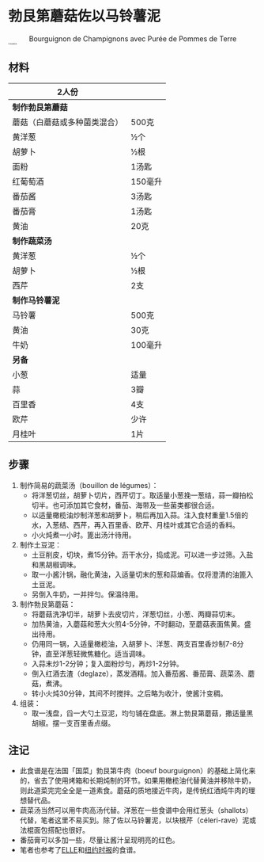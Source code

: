 # 勃艮第蘑菇佐以马铃薯泥

<center>Bourguignon de Champignons avec Purée de Pommes de Terre</center>

<img src="E:\一饮一食\Cooking\Images\勃艮第蘑菇_220806.jpg" alt="勃艮第蘑菇" style="zoom: 20%;" />

## 材料

| 2人份                        |         |
| ---------------------------- | ------- |
| **制作勃艮第蘑菇**           |         |
| 蘑菇（白蘑菇或多种菌类混合） | 500克   |
| 黄洋葱                       | ½个     |
| 胡萝卜                       | ½根     |
| 面粉                         | 1汤匙   |
| 红葡萄酒                     | 150毫升 |
| 番茄酱                       | 3汤匙   |
| 番茄膏                       | 1汤匙   |
| 黄油                         | 20克    |
| **制作蔬菜汤**               |         |
| 黄洋葱                       | ½个     |
| 胡萝卜                       | ½根     |
| 西芹                         | 2支     |
| **制作马铃薯泥**             |         |
| 马铃薯                       | 500克   |
| 黄油                         | 30克    |
| 牛奶                         | 100毫升 |
| **另备**                     |         |
| 小葱                         | 适量    |
| 蒜                           | 3瓣     |
| 百里香                       | 4支     |
| 欧芹                         | 少许    |
| 月桂叶                       | 1片     |

## 步骤

1. 制作简易的蔬菜汤（bouillon de légumes）：
   - 将洋葱切丝，胡萝卜切片，西芹切丁。取适量小葱挽一葱结，蒜一瓣拍松切半。也可添加其它食材，番茄、海带及一些菌类都很合适。
   - 以适量橄榄油炒制洋葱和胡萝卜，稍后再加入蒜。注入食材重量1.5倍的水，入葱结、西芹，再入百里香、欧芹、月桂叶或其它合适的香料。
   - 小火炖煮一小时。篦出汤汁待用。
2. 制作土豆泥：
   - 土豆削皮，切块，煮15分钟。沥干水分，捣成泥。可以进一步过筛。入盐和黑胡椒调味。
   - 取一小酱汁锅，融化黄油，入适量切末的葱和蒜煸香。仅将澄清的油篦入土豆泥。
   - 另倒入牛奶，一并拌匀。保温待用。
3. 制作勃艮第蘑菇：
   - 将蘑菇洗净切半，胡萝卜去皮切片，洋葱切丝，小葱、两瓣蒜切末。
   - 加热黄油，入蘑菇和葱大火煎4-5分钟，不时翻动，至蘑菇表面焦黄。盛出待用。
   - 仍用同一锅，入适量橄榄油，入胡萝卜、洋葱、两支百里香炒制7-8分钟，直至洋葱轻微焦糖化。适当调味。
   - 入蒜末炒1-2分钟；复入面粉炒匀，再炒1-2分钟。
   - 倒入红酒去渣（deglaze），蒸发酒精。加入番茄酱、番茄膏、蔬菜汤、蘑菇，煮沸。
   - 转小火炖30分钟，其间不时搅拌。之后略为收汁，使酱汁变稠。
4. 组装：
   - 取一浅盘，舀一大勺土豆泥，均匀铺在盘底。淋上勃艮第蘑菇，撒适量黑胡椒。摆一支百里香点缀。

## 注记

- 此食谱是在法国「国菜」勃艮第牛肉（boeuf bourguignon）的基础上简化来的，省去了使用烤箱和长期炖制的环节。如果用橄榄油代替黄油并移除牛奶，则此道菜完完全全是一道素食。蘑菇的质地接近牛肉，是传统红酒炖牛肉的理想替代品。
- 蔬菜汤当然可以用牛肉高汤代替。洋葱在一些食谱中会用红葱头（shallots）代替，笔者这里不易买到。除了佐以马铃薯泥，以块根芹（céleri-rave）泥或法棍面包搭配也很好。
- 番茄膏可以多加一些，尽量让酱汁呈现明亮的红色。
- 笔者也参考了[ELLE](https://www.elle.fr/Elle-a-Table/Recettes-de-cuisine/Bourguignon-de-champignons-3977601)和[纽约时报](https://cooking.nytimes.com/recipes/1020738-mushroom-bourguignon)的食谱。